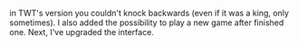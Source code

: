 in TWT's version you couldn't knock backwards (even if it was a king, only sometimes). I also added the possibility to play a new game after finished one. Next, I've upgraded the interface. 

